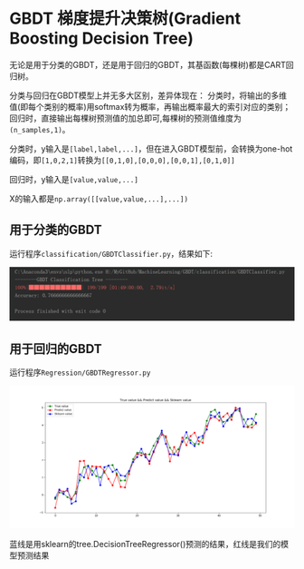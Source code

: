 # GBDT 梯度提升决策树(Gradient Boosting Decision Tree)

无论是用于分类的GBDT，还是用于回归的GBDT，其基函数(每棵树)都是CART回归树。

分类与回归在GBDT模型上并无多大区别，差异体现在：
分类时，将输出的多维值(即每个类别的概率)用softmax转为概率，再输出概率最大的索引对应的类别；回归时，直接输出每棵树预测值的加总即可,每棵树的预测值维度为`(n_samples,1)`。

分类时，y输入是`[label,label,...]`，但在进入GBDT模型前，会转换为one-hot编码，即`[1,0,2,1]`转换为`[[0,1,0],[0,0,0],[0,0,1],[0,1,0]]` 

回归时，y输入是`[value,value,...]`

X的输入都是`np.array([[value,value,...],...])`

## 用于分类的GBDT

运行程序`classification/GBDTClassifier.py`，结果如下:

![](./image/c.png)

## 用于回归的GBDT

运行程序`Regression/GBDTRegressor.py`

![](./image/r.png)

蓝线是用sklearn的tree.DecisionTreeRegressor()预测的结果，红线是我们的模型预测结果